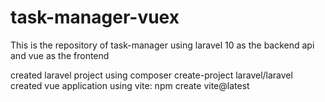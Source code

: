# task-manager-vuex
This is the repository of task-manager using laravel 10 as the backend api and vue as the frontend

created laravel project using composer create-project laravel/laravel
created vue application using vite: npm create vite@latest


